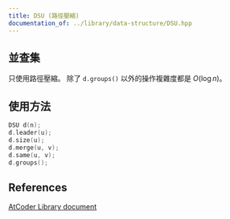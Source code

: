 ```yaml
---
title: DSU (路徑壓縮)
documentation_of: ../library/data-structure/DSU.hpp
---
```


## 並查集

只使用路徑壓縮。
除了 `d.groups()` 以外的操作複雜度都是 $O(\log n)$。

## 使用方法
```cpp
DSU d(n);
d.leader(u);
d.size(u);
d.merge(u, v);
d.same(u, v);
d.groups();
```

## References
[AtCoder Library document](https://atcoder.github.io/ac-library/production/document_en/dsu.html)
